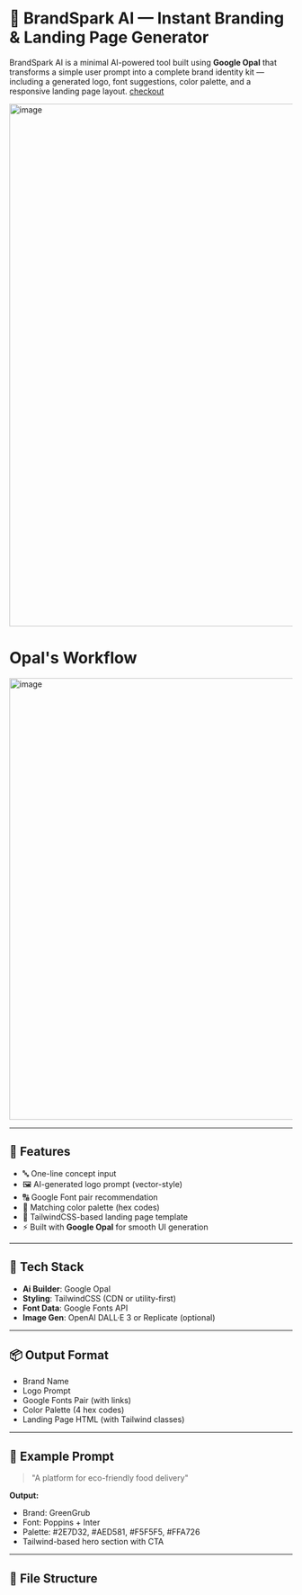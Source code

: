 # 🧠 BrandSpark AI — Instant Branding & Landing Page Generator

BrandSpark AI is a minimal AI-powered tool built using **Google Opal** that transforms a simple user prompt into a complete brand identity kit — including a generated logo, font suggestions, color palette, and a responsive landing page layout.
[checkout](https://opal.withgoogle.com/?flow=drive:/1P9LXdU7GUtLHhjE1Ji1PdKZ2ufzRf86K&mode=app&shared=true)

<img width="1901" height="929" alt="image" src="https://github.com/user-attachments/assets/6362d3f4-bd4a-431f-a363-abfb394d3a65" />

# Opal's Workflow
<img width="1248" height="785" alt="image" src="https://github.com/user-attachments/assets/14adbe6c-24fc-4e8f-9de5-af836e5915b4" />


---

## 🚀 Features

- 🔤 One-line concept input
- 🖼️ AI-generated logo prompt (vector-style)
- 🔠 Google Font pair recommendation
- 🎨 Matching color palette (hex codes)
- 🧱 TailwindCSS-based landing page template
- ⚡ Built with **Google Opal** for smooth UI generation

---

## 🧰 Tech Stack

- **Ai Builder**: Google Opal
- **Styling**: TailwindCSS (CDN or utility-first)
- **Font Data**: Google Fonts API
- **Image Gen**: OpenAI DALL·E 3 or Replicate (optional)

---

## 📦 Output Format

- Brand Name
- Logo Prompt
- Google Fonts Pair (with links)
- Color Palette (4 hex codes)
- Landing Page HTML (with Tailwind classes)

---

## 🧪 Example Prompt

> "A platform for eco-friendly food delivery"

**Output:**
- Brand: GreenGrub
- Font: Poppins + Inter
- Palette: #2E7D32, #AED581, #F5F5F5, #FFA726
- Tailwind-based hero section with CTA

---

## 📁 File Structure

